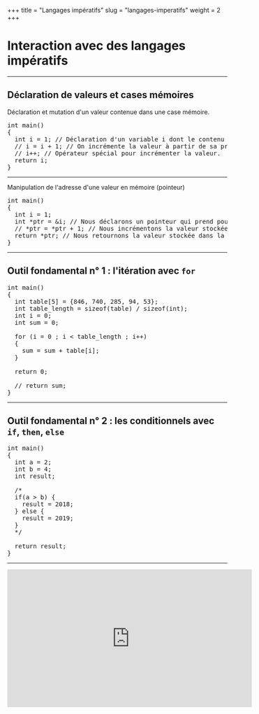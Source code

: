 +++
title = "Langages impératifs"
slug = "langages-imperatifs"
weight = 2
+++

# Interaction avec des langages impératifs

---

## Déclaration de valeurs et cases mémoires

Déclaration et mutation d'un valeur contenue dans une case mémoire.

<pre class="language-klipse-cpp">
int main()
{
  int i = 1; // Déclaration d'un variable i dont le contenu est un entier et vaut 1.
  // i = i + 1; // On incrémente la valeur à partir de sa propre valeur.
  // i++; // Opérateur spécial pour incrémenter la valeur.
  return i;
}
</pre>

---

Manipulation de l'adresse d'une valeur en mémoire (pointeur)

<pre class="language-klipse-cpp">
int main()
{
  int i = 1;
  int *ptr = &i; // Nous déclarons un pointeur qui prend pour valeur l'adresse de i.
  // *ptr = *ptr + 1; // Nous incrémentons la valeur stockée dans la case mémoire i.
  return *ptr; // Nous retournons la valeur stockée dans la case mémoire.
}
</pre>

---

## Outil fondamental n° 1 : l'itération avec `for`

<pre class="language-klipse-cpp">
int main()
{
  int table[5] = {846, 740, 285, 94, 53};
  int table_length = sizeof(table) / sizeof(int);
  int i = 0;
  int sum = 0;

  for (i = 0 ; i < table_length ; i++)
  {
    sum = sum + table[i];
  }
  
  return 0;

  // return sum;
}
</pre>

---

## Outil fondamental n° 2 : les conditionnels avec `if`, `then`, `else`

<pre class="language-klipse-cpp">
int main()
{
  int a = 2;
  int b = 4;
  int result;
  
  /*
  if(a > b) {
    result = 2018;
  } else {
    result = 2019;
  }
  */
  
  return result;
}
</pre>

---

<iframe width="560" height="315" src="https://www.youtube.com/embed/_Nua3Cjdik0" frameborder="0" allow="autoplay; encrypted-media" allowfullscreen></iframe>

